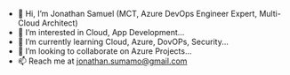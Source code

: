 - 👋 Hi, I’m Jonathan Samuel (MCT, Azure DevOps Engineer Expert, Multi-Cloud Architect)
- 👀 I’m interested in Cloud, App Development...
- 🌱 I’m currently learning Cloud, Azure, DovOPs, Security...
- 💞️ I’m looking to collaborate on Azure Projects...
- 📫 Reach me at jonathan.sumamo@gmail.com

<!---
jonathan-sumamo/jonathan-sumamo is a ✨ special ✨ repository because its `README.md` (this file) appears on your GitHub profile.
You can click the Preview link to take a look at your changes.
--->
